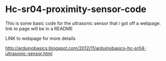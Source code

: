 Hc-sr04-proximity-sensor-code
=============================

This is some basic code for the ultrasonic sensor that i got off a webpage. link  to page will be in a README

LINK to webpage for more details

http://arduinobasics.blogspot.com/2012/11/arduinobasics-hc-sr04-ultrasonic-sensor.html
